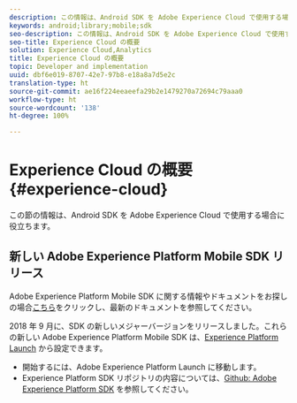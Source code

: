 ```yaml
---
description: この情報は、Android SDK を Adobe Experience Cloud で使用する場合に役立ちます。
keywords: android;library;mobile;sdk
seo-description: この情報は、Android SDK を Adobe Experience Cloud で使用する場合に役立ちます。
seo-title: Experience Cloud の概要
solution: Experience Cloud,Analytics
title: Experience Cloud の概要
topic: Developer and implementation
uuid: dbf6e019-8707-42e7-97b8-e18a8a7d5e2c
translation-type: ht
source-git-commit: ae16f224eeaeefa29b2e1479270a72694c79aaa0
workflow-type: ht
source-wordcount: '138'
ht-degree: 100%

---
```



# Experience Cloud の概要 {#experience-cloud}

この節の情報は、Android SDK を Adobe Experience Cloud で使用する場合に役立ちます。

## 新しい Adobe Experience Platform Mobile SDK リリース

Adobe Experience Platform Mobile SDK に関する情報やドキュメントをお探しの場合[こちら](https://aep-sdks.gitbook.io/docs/)をクリックし、最新のドキュメントを参照してください。

2018 年 9 月に、SDK の新しいメジャーバージョンをリリースしました。これらの新しい Adobe Experience Platform Mobile SDK は、[Experience Platform Launch](https://www.adobe.com/jp/experience-platform/launch.html) から設定できます。

* 開始するには、Adobe Experience Platform Launch に移動します。
* Experience Platform SDK リポジトリの内容については、[Github: Adobe Experience Platform SDK](https://github.com/Adobe-Marketing-Cloud/acp-sdks) を参照してください。

